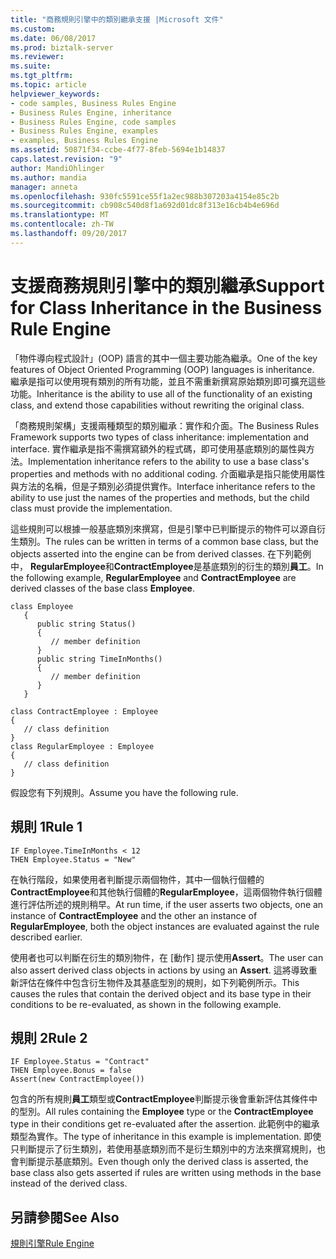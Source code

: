```yaml
---
title: "商務規則引擎中的類別繼承支援 |Microsoft 文件"
ms.custom: 
ms.date: 06/08/2017
ms.prod: biztalk-server
ms.reviewer: 
ms.suite: 
ms.tgt_pltfrm: 
ms.topic: article
helpviewer_keywords:
- code samples, Business Rules Engine
- Business Rules Engine, inheritance
- Business Rules Engine, code samples
- Business Rules Engine, examples
- examples, Business Rules Engine
ms.assetid: 50871f34-ccbe-4f77-8feb-5694e1b14837
caps.latest.revision: "9"
author: MandiOhlinger
ms.author: mandia
manager: anneta
ms.openlocfilehash: 930fc5591ce55f1a2ec988b307203a4154e85c2b
ms.sourcegitcommit: cb908c540d8f1a692d01dc8f313e16cb4b4e696d
ms.translationtype: MT
ms.contentlocale: zh-TW
ms.lasthandoff: 09/20/2017
---
```

# <a name="support-for-class-inheritance-in-the-business-rule-engine"></a><span data-ttu-id="4f7b6-102">支援商務規則引擎中的類別繼承</span><span class="sxs-lookup"><span data-stu-id="4f7b6-102">Support for Class Inheritance in the Business Rule Engine</span></span>
<span data-ttu-id="4f7b6-103">「物件導向程式設計」(OOP) 語言的其中一個主要功能為繼承。</span><span class="sxs-lookup"><span data-stu-id="4f7b6-103">One of the key features of Object Oriented Programming (OOP) languages is inheritance.</span></span> <span data-ttu-id="4f7b6-104">繼承是指可以使用現有類別的所有功能，並且不需重新撰寫原始類別即可擴充這些功能。</span><span class="sxs-lookup"><span data-stu-id="4f7b6-104">Inheritance is the ability to use all of the functionality of an existing class, and extend those capabilities without rewriting the original class.</span></span>  
  
 <span data-ttu-id="4f7b6-105">「商務規則架構」支援兩種類型的類別繼承：實作和介面。</span><span class="sxs-lookup"><span data-stu-id="4f7b6-105">The Business Rules Framework supports two types of class inheritance: implementation and interface.</span></span> <span data-ttu-id="4f7b6-106">實作繼承是指不需撰寫額外的程式碼，即可使用基底類別的屬性與方法。</span><span class="sxs-lookup"><span data-stu-id="4f7b6-106">Implementation inheritance refers to the ability to use a base class's properties and methods with no additional coding.</span></span> <span data-ttu-id="4f7b6-107">介面繼承是指只能使用屬性與方法的名稱，但是子類別必須提供實作。</span><span class="sxs-lookup"><span data-stu-id="4f7b6-107">Interface inheritance refers to the ability to use just the names of the properties and methods, but the child class must provide the implementation.</span></span>  
  
 <span data-ttu-id="4f7b6-108">這些規則可以根據一般基底類別來撰寫，但是引擎中已判斷提示的物件可以源自衍生類別。</span><span class="sxs-lookup"><span data-stu-id="4f7b6-108">The rules can be written in terms of a common base class, but the objects asserted into the engine can be from derived classes.</span></span> <span data-ttu-id="4f7b6-109">在下列範例中， **RegularEmployee**和**ContractEmployee**是基底類別的衍生的類別**員工**。</span><span class="sxs-lookup"><span data-stu-id="4f7b6-109">In the following example, **RegularEmployee** and **ContractEmployee** are derived classes of the base class **Employee**.</span></span>  
  
```  
class Employee  
   {  
      public string Status()  
      {   
         // member definition  
      }  
      public string TimeInMonths()        
      {   
         // member definition  
      }  
   }  
  
class ContractEmployee : Employee  
{  
   // class definition  
}  
class RegularEmployee : Employee  
{  
   // class definition  
}  
```  
  
 <span data-ttu-id="4f7b6-110">假設您有下列規則。</span><span class="sxs-lookup"><span data-stu-id="4f7b6-110">Assume you have the following rule.</span></span>  
  
## <a name="rule-1"></a><span data-ttu-id="4f7b6-111">規則 1</span><span class="sxs-lookup"><span data-stu-id="4f7b6-111">Rule 1</span></span>  
  
```  
IF Employee.TimeInMonths < 12  
THEN Employee.Status = "New"  
```  
  
 <span data-ttu-id="4f7b6-112">在執行階段，如果使用者判斷提示兩個物件，其中一個執行個體的**ContractEmployee**和其他執行個體的**RegularEmployee**，這兩個物件執行個體進行評估所述的規則稍早。</span><span class="sxs-lookup"><span data-stu-id="4f7b6-112">At run time, if the user asserts two objects, one an instance of **ContractEmployee** and the other an instance of **RegularEmployee**, both the object instances are evaluated against the rule described earlier.</span></span>  
  
 <span data-ttu-id="4f7b6-113">使用者也可以判斷在衍生的類別物件，在 [動作] 提示使用**Assert**。</span><span class="sxs-lookup"><span data-stu-id="4f7b6-113">The user can also assert derived class objects in actions by using an **Assert**.</span></span> <span data-ttu-id="4f7b6-114">這將導致重新評估在條件中包含衍生物件及其基底型別的規則，如下列範例所示。</span><span class="sxs-lookup"><span data-stu-id="4f7b6-114">This causes the rules that contain the derived object and its base type in their conditions to be re-evaluated, as shown in the following example.</span></span>  
  
## <a name="rule-2"></a><span data-ttu-id="4f7b6-115">規則 2</span><span class="sxs-lookup"><span data-stu-id="4f7b6-115">Rule 2</span></span>  
  
```  
IF Employee.Status = "Contract"   
THEN Employee.Bonus = false  
Assert(new ContractEmployee())  
```  
  
 <span data-ttu-id="4f7b6-116">包含的所有規則**員工**類型或**ContractEmployee**判斷提示後會重新評估其條件中的型別。</span><span class="sxs-lookup"><span data-stu-id="4f7b6-116">All rules containing the **Employee** type or the **ContractEmployee** type in their conditions get re-evaluated after the assertion.</span></span> <span data-ttu-id="4f7b6-117">此範例中的繼承類型為實作。</span><span class="sxs-lookup"><span data-stu-id="4f7b6-117">The type of inheritance in this example is implementation.</span></span> <span data-ttu-id="4f7b6-118">即使只判斷提示了衍生類別，若使用基底類別而不是衍生類別中的方法來撰寫規則，也會判斷提示基底類別。</span><span class="sxs-lookup"><span data-stu-id="4f7b6-118">Even though only the derived class is asserted, the base class also gets asserted if rules are written using methods in the base instead of the derived class.</span></span>  
  
## <a name="see-also"></a><span data-ttu-id="4f7b6-119">另請參閱</span><span class="sxs-lookup"><span data-stu-id="4f7b6-119">See Also</span></span>  
 [<span data-ttu-id="4f7b6-120">規則引擎</span><span class="sxs-lookup"><span data-stu-id="4f7b6-120">Rule Engine</span></span>](../core/rule-engine.md)